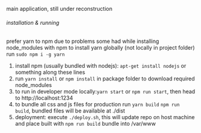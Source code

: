 main application, still under reconstruction

###### installation & running
prefer yarn to npm due to problems some had while installing node_modules with npm
to install yarn globally (not locally in project folder) run `sudo npm i -g yarn`

1. install npm (usually bundled with nodejs): `apt-get install nodejs` or something along these lines
2. run `yarn install` or `npm install` in package folder to download required node_modules
3. to run in developer mode locally:`yarn start` or `npm run start`, then head to http://localhost:1234
4. to bundle all css and js files for production run `yarn build` `npm run build`, bundled files will be available at ./dist
5. deployment: execute `./deploy.sh`, this will update repo on host machine and place built with `npm run build` bundle into /var/www
